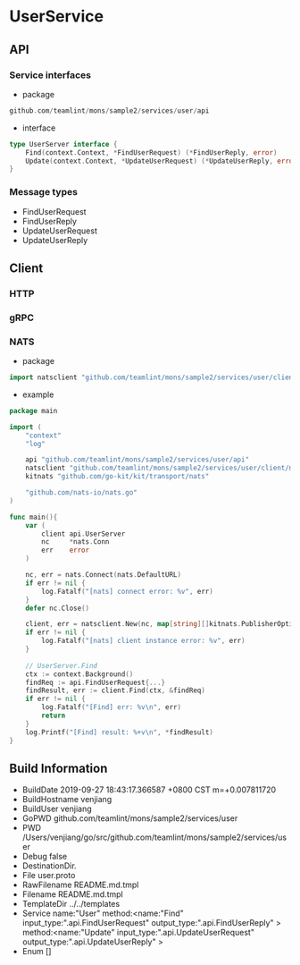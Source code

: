 # UserService

## API 

### Service interfaces
- package
```go
github.com/teamlint/mons/sample2/services/user/api
```

- interface
```go
type UserServer interface {
	Find(context.Context, *FindUserRequest) (*FindUserReply, error)
	Update(context.Context, *UpdateUserRequest) (*UpdateUserReply, error)
}
```

### Message types
- FindUserRequest
- FindUserReply
- UpdateUserRequest
- UpdateUserReply

## Client

### HTTP

### gRPC

### NATS
- package
```go
import natsclient "github.com/teamlint/mons/sample2/services/user/client/nats"
```

- example
```go
package main

import (
	"context"
	"log"

    api "github.com/teamlint/mons/sample2/services/user/api"
    natsclient "github.com/teamlint/mons/sample2/services/user/client/nats"
    kitnats "github.com/go-kit/kit/transport/nats"

    "github.com/nats-io/nats.go"
)

func main(){
	var (
		client api.UserServer
		nc     *nats.Conn
		err    error
	)

    nc, err = nats.Connect(nats.DefaultURL)
    if err != nil {
        log.Fatalf("[nats] connect error: %v", err)
    }
    defer nc.Close()

    client, err = natsclient.New(nc, map[string][]kitnats.PublisherOption{})
    if err != nil {
        log.Fatalf("[nats] client instance error: %v", err)
    }
    
    // UserServer.Find
    ctx := context.Background()
    findReq := api.FindUserRequest{...}
    findResult, err := client.Find(ctx, &findReq)
    if err != nil {
        log.Fatalf("[Find] err: %v\n", err)
        return
    }
    log.Printf("[Find] result: %+v\n", *findResult)
}
```

## Build Information
- BuildDate     2019-09-27 18:43:17.366587 +0800 CST m=+0.007811720      
- BuildHostname venjiang 
- BuildUser     venjiang
- GoPWD         github.com/teamlint/mons/sample2/services/user
- PWD           /Users/venjiang/go/src/github.com/teamlint/mons/sample2/services/user  
- Debug         false  
- DestinationDir.
- File          user.proto  
- RawFilename   README.md.tmpl
- Filename      README.md.tmpl
- TemplateDir   ../../templates
- Service       name:"User" method:<name:"Find" input_type:".api.FindUserRequest" output_type:".api.FindUserReply" > method:<name:"Update" input_type:".api.UpdateUserRequest" output_type:".api.UpdateUserReply" > 
- Enum          []  

